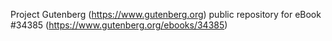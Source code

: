 Project Gutenberg (https://www.gutenberg.org) public repository for eBook #34385 (https://www.gutenberg.org/ebooks/34385)
